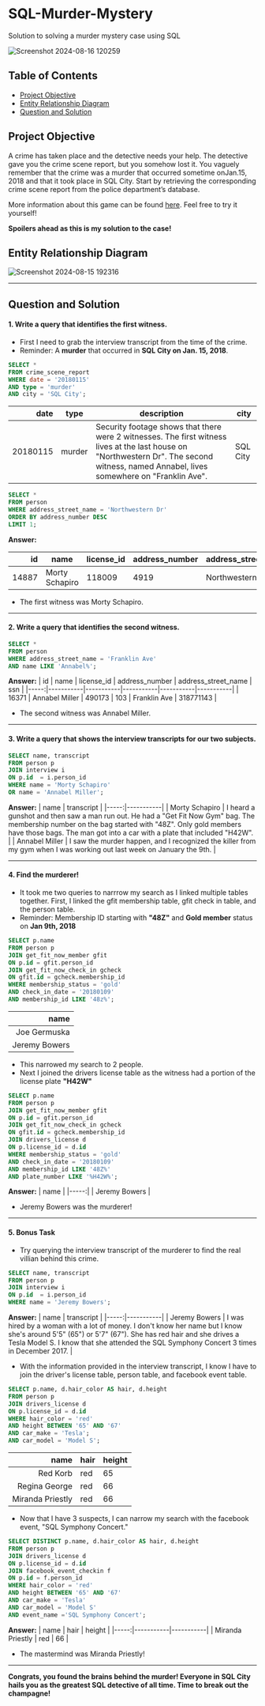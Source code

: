 # SQL-Murder-Mystery
Solution to solving a murder mystery case using SQL

![Screenshot 2024-08-16 120259](https://github.com/user-attachments/assets/61b1aad6-04dc-4388-a2b0-70958eb12c1b)

## Table of Contents
- [Project Objective](#project-objective)
- [Entity Relationship Diagram](#entity-relationship-diagram)
- [Question and Solution](#question-and-solution)

## Project Objective
A crime has taken place and the detective needs your help. The detective gave you the crime scene report, but you somehow lost it. You vaguely remember that the crime was a ​murder​ that occurred sometime on ​Jan.15, 2018​ and that it took place in ​SQL City​. Start by retrieving the corresponding crime scene report from the police department’s database.

More information about this game can be found [here](https://mystery.knightlab.com/walkthrough.html). Feel free to try it yourself! 

**Spoilers ahead as this is my solution to the case!**

## Entity Relationship Diagram
![Screenshot 2024-08-15 192316](https://github.com/user-attachments/assets/20e7715f-974e-44bd-ae6a-273f8840c875)

---

## Question and Solution

#### 1. Write a query that identifies the first witness.

- First I need to grab the interview transcript from the time of the crime.
- Reminder: A **murder** that occurred in **SQL City on Jan. 15, 2018**.

```sql ---
SELECT *
FROM crime_scene_report
WHERE date = '20180115'
AND type = 'murder'
AND city = 'SQL City';
```
| date | type | description | city |
|-----:|-----------|-----------|-----------|
| 20180115 | murder |Security footage shows that there were 2 witnesses. The first witness lives at the last house on "Northwestern Dr". The second witness, named Annabel, lives somewhere on "Franklin Ave".|SQL City|

```sql ---
SELECT *
FROM person
WHERE address_street_name = 'Northwestern Dr'
ORDER BY address_number DESC
LIMIT 1;
```

**Answer:**

| id | name | license_id | address_number | address_street_name | ssn |
|-----:|-----------|-----------|-----------|-----------|-----------|
| 14887 |	Morty Schapiro | 118009 | 4919 | Northwestern Dr | 111564949|

- The first witness was Morty Schapiro.

---

#### 2. Write a query that identifies the second witness.

```sql ---
SELECT *
FROM person
WHERE address_street_name = 'Franklin Ave'
AND name LIKE 'Annabel%';
```
**Answer:**
| id | name | license_id | address_number | address_street_name | ssn |
|-----:|-----------|-----------|-----------|-----------|-----------|
| 16371 |	Annabel Miller |	490173 |	103 |	Franklin Ave |	318771143 |

- The second witness was Annabel Miller.

---

#### 3. Write a query that shows the interview transcripts for our two subjects.

```sql ---
SELECT name, transcript
FROM person p 
JOIN interview i
ON p.id  = i.person_id
WHERE name = 'Morty Schapiro'
OR name = 'Annabel Miller';
```
**Answer:**
| name | transcript |
|-----:|-----------|
| Morty Schapiro | I heard a gunshot and then saw a man run out. He had a "Get Fit Now Gym" bag. The membership number on the bag started with "48Z". Only gold members have those bags. The man got into a car with a plate that included "H42W". |
| Annabel Miller |	I saw the murder happen, and I recognized the killer from my gym when I was working out last week on January the 9th. |

---

#### 4. Find the murderer!

- It took me two queries to narrrow my search as I linked multiple tables together. First, I linked the gfit membership table, gfit check in table, and the person table.
- Reminder: Membership ID starting with **"48Z"** and **Gold member** status on **Jan 9th, 2018**

```sql ---
SELECT p.name
FROM person p
JOIN get_fit_now_member gfit
ON p.id = gfit.person_id
JOIN get_fit_now_check_in gcheck
ON gfit.id = gcheck.membership_id
WHERE membership_status = 'gold'
AND check_in_date = '20180109'
AND membership_id LIKE '48z%';
```
| name |
|-----:|
| Joe Germuska |
| Jeremy Bowers |

- This narrowed my search to 2 people.
- Next I joined the drivers license table as the witness had a portion of the license plate **"H42W"**

```sql ---
SELECT p.name 
FROM person p  
JOIN get_fit_now_member gfit  
ON p.id = gfit.person_id  
JOIN get_fit_now_check_in gcheck  
ON gfit.id = gcheck.membership_id  
JOIN drivers_license d 
ON p.license_id = d.id 
WHERE membership_status = 'gold' 
AND check_in_date = '20180109' 
AND membership_id LIKE '48Z%' 
AND plate_number LIKE '%H42W%';
```
**Answer:**
| name |
|-----:|
| Jeremy Bowers |

- Jeremy Bowers was the murderer!
---
#### 5. Bonus Task
- Try querying the interview transcript of the murderer to find the real villian behind this crime.

```sql ---
SELECT name, transcript
FROM person p 
JOIN interview i
ON p.id  = i.person_id
WHERE name = 'Jeremy Bowers';
```
**Answer:**
| name | transcript |
|-----:|-----------|
| Jeremy Bowers |	I was hired by a woman with a lot of money. I don't know her name but I know she's around 5'5" (65") or 5'7" (67"). She has red hair and she drives a Tesla Model S. I know that she attended the SQL Symphony Concert 3 times in December 2017. |
- With the information provided in the interview transcript, I know I have to join the driver's license table, person table, and facebook event table.

```sql ---
SELECT p.name, d.hair_color AS hair, d.height
FROM person p
JOIN drivers_license d
ON p.license_id = d.id
WHERE hair_color = 'red'
AND height BETWEEN '65' AND '67'
AND car_make = 'Tesla';
AND car_model = 'Model S';
```
| name | hair | height |
|-----:|-----------|-----------|
| Red Korb |	red |	65 |
| Regina George |	red |	66 |
| Miranda Priestly |	red |	66 |

- Now that I have 3 suspects, I can narrow my search with the facebook event, "SQL Symphony Concert."
  
```sql ---
SELECT DISTINCT p.name, d.hair_color AS hair, d.height
FROM person p
JOIN drivers_license d
ON p.license_id = d.id
JOIN facebook_event_checkin f
ON p.id = f.person_id
WHERE hair_color = 'red'
AND height BETWEEN '65' AND '67'
AND car_make = 'Tesla'
AND car_model = 'Model S'
AND event_name ='SQL Symphony Concert';
```
**Answer:**
| name | hair | height |
|-----:|-----------|-----------|
| Miranda Priestly |	red |	66 |
- The mastermind was Miranda Priestly!

---
**Congrats, you found the brains behind the murder! Everyone in SQL City hails you as the greatest SQL detective of all time. Time to break out the champagne!**
